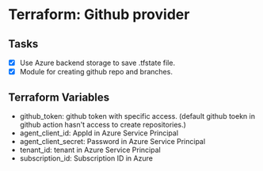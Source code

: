 # Terraform: Github provider
## Tasks
- [x] Use Azure backend storage to save .tfstate file.
- [x] Module for creating github repo and branches.

## Terraform Variables
* github_token: github token with specific access. (default github toekn in github action hasn't access to create repositories.)
* agent_client_id:  AppId in Azure Service Principal
* agent_client_secret: Password in Azure Service Principal
* tenant_id: tenant in Azure Service Principal
* subscription_id: Subscription ID in Azure
